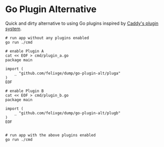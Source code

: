 # Go Plugin Alternative

Quick and dirty alternative to using Go plugins inspired by [Caddy's plugin system](https://caddyserver.com/docs/extending-caddy).

```
# run app without any plugins enabled
go run ./cmd

# enable Plugin A
cat << EOF > cmd/plugin_a.go
package main

import (
	_ "github.com/felixge/dump/go-plugin-alt/pluga"
)
EOF

# enable Plugin B
cat << EOF > cmd/plugin_b.go
package main

import (
	_ "github.com/felixge/dump/go-plugin-alt/plugb"
)
EOF


# run app with the above plugins enabled
go run ./cmd
```
